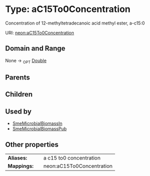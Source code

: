 
# Type: aC15To0Concentration


Concentration of 12-methyltetradecanoic acid methyl ester, a-c15:0

URI: [neon:aC15To0Concentration](https://data.neonscience.org/aC15To0Concentration)


## Domain and Range

None ->  <sub>OPT</sub> [Double](types/Double.md)

## Parents


## Children


## Used by

 * [SmeMicrobialBiomassIn](SmeMicrobialBiomassIn.md)
 * [SmeMicrobialBiomassPub](SmeMicrobialBiomassPub.md)

## Other properties

|  |  |  |
| --- | --- | --- |
| **Aliases:** | | a c15 to0 concentration |
| **Mappings:** | | neon:aC15To0Concentration |


